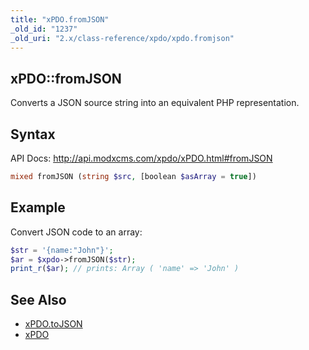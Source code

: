 ```yaml
---
title: "xPDO.fromJSON"
_old_id: "1237"
_old_uri: "2.x/class-reference/xpdo/xpdo.fromjson"
---
```


## xPDO::fromJSON

Converts a JSON source string into an equivalent PHP representation.

## Syntax

API Docs: <http://api.modxcms.com/xpdo/xPDO.html#fromJSON>

``` php 
mixed fromJSON (string $src, [boolean $asArray = true])
```

## Example

Convert JSON code to an array:

``` php 
$str = '{name:"John"}';
$ar = $xpdo->fromJSON($str);
print_r($ar); // prints: Array ( 'name' => 'John' )
```

## See Also

- [xPDO.toJSON](xpdo/class-reference/xpdo/xpdo.tojson "xPDO.toJSON")
- [xPDO](xpdo/class-reference/xpdo "xPDO")